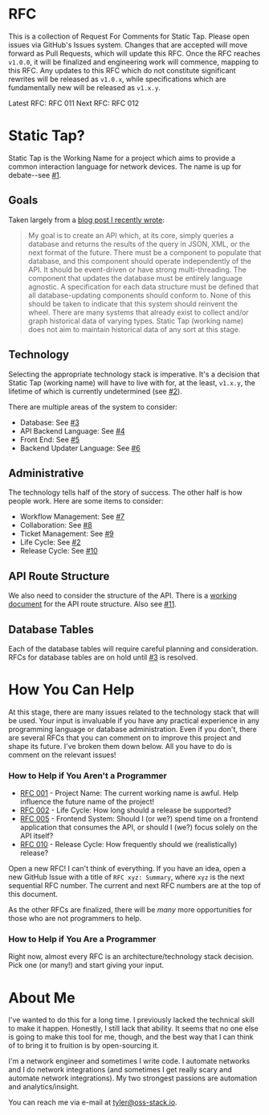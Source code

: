 # RFC

This is a collection of Request For Comments for Static Tap.  Please open
issues via GitHub's Issues system.  Changes that are accepted will move
forward as Pull Requests, which will update this RFC.  Once the RFC
reaches `v1.0.0`, it will be finalized and engineering work will
commence, mapping to this RFC.  Any updates to this RFC which do not
constitute significant rewrites will be released as `v1.0.x`, while
specifications which are fundamentally new will be released as `v1.x.y`.

Latest RFC: RFC 011
Next RFC: RFC 012

# Static Tap?

Static Tap is the Working Name for a project which aims to provide
a common interaction language for network devices.  The name is up for
debate--see [#1][1].

## Goals

Taken largely from a [blog post I recently wrote][2]:

> My goal is to create an API which, at its core, simply queries a
> database and returns the results of the query in JSON, XML, or the
> next format of the future. There must be a component to populate
> that database, and this component should operate independently of the
> API. It should be event-driven or have strong multi-threading.
> The component that updates the database must be entirely language
> agnostic.  A specification for each data structure must be defined
> that all database-updating components should conform to.  None of this
> should be taken to indicate that this system should reinvent the
> wheel.  There are many systems that already exist to collect and/or
> graph historical data of varying types.  Static Tap (working name)
> does not aim to maintain historical data of any sort at this stage.

## Technology

Selecting the appropriate technology stack is imperative.  It's
a decision that Static Tap (working name) will have to live with for, at
the least, `v1.x.y`, the lifetime of which is currently undetermined
(see [#2][3]).

There are multiple areas of the system to consider:

- Database: See [#3][4]
- API Backend Language: See [#4][5]
- Front End: See [#5][6]
- Backend Updater Language: See [#6][7]

## Administrative

The technology tells half of the story of success.  The other half is
how people work.  Here are some items to consider:

- Workflow Management: See [#7][8]
- Collaboration: See [#8][9]
- Ticket Management: See [#9][10]
- Life Cycle: See [#2][3]
- Release Cycle: See [#10][11]

## API Route Structure

We also need to consider the structure of the API.  There is a [working
document][12] for the API route structure.  Also see [#11][13].

## Database Tables

Each of the database tables will require careful planning and
consideration.  RFCs for database tables are on hold until [#3][4] is
resolved.

# How You Can Help

At this stage, there are many issues related to the technology stack
that will be used.  Your input is invaluable if you have any practical
experience in any programming language or database administration.  Even
if you don't, there are several RFCs that you can comment on to improve
this project and shape its future.  I've broken them down below.  All
you have to do is comment on the relevant issues!

### How to Help if You Aren't a Programmer

- [RFC 001][1] - Project Name: The current working name is awful.  Help
  influence the future name of the project!
- [RFC 002][2] - Life Cycle: How long should a release be supported?
- [RFC 005][6] - Frontend System: Should I (or we?) spend time on
  a frontend application that consumes the API, or should I (we?) focus
  solely on the API itself?
- [RFC 010][11] - Release Cycle: How frequently should we
  (realistically) release?

Open a new RFC!  I can't think of everything.  If you have an idea, open
a new GitHub Issue with a title of `RFC xyz: Summary`, where `xyz` is
the next sequential RFC number.  The current and next RFC numbers are at
the top of this document.

As the other RFCs are finalized, there will be _many_ more opportunities
for those who are not programmers to help.

### How to Help if You Are a Programmer

Right now, almost every RFC is an architecture/technology stack
decision.  Pick one (or many!) and start giving your input.

# About Me

I've wanted to do this for a long time.  I previously lacked the
technical skill to make it happen.  Honestly, I still lack that ability.
It seems that no one else is going to make this tool for me, though, and
the best way that I can think of to bring it to fruition is by
open-sourcing it.

I'm a network engineer and sometimes I write code.  I automate networks
and I do network integrations (and sometimes I get really scary and
automate network integrations).  My two strongest passions are
automation and analytics/insight.

You can reach me via e-mail at tyler@oss-stack.io.

[1]: ../../../issues/1 "RFC 001: Project Name"
[2]: https://oss-stack.io/blog/network-status-api-part-2/ "Network Status API Part 2"
[3]: ../../../issues/2 "RFC 002: Life Cycle"
[4]: ../../../issues/3 "RFC 003: Database Selection"
[5]: ../../../issues/4 "RFC 004: API Backend Language Selection"
[6]: ../../../issues/5 "RFC 005: Front End System"
[7]: ../../../issues/6 "RFC 006: Backend Updater Language Selection"
[8]: ../../../issues/7 "RFC 007: Workflow Management"
[9]: ../../../issues/8 "RFC 008: Collaboration"
[10]: ../../../issues/9 "RFC 009: Ticket Management"
[11]: ../../../issues/10 "RFC 010: Release Cycle"
[12]: api.md "API Reference Document"
[13]: ../../../issues/11 "RFC 011: API Route Structure"

